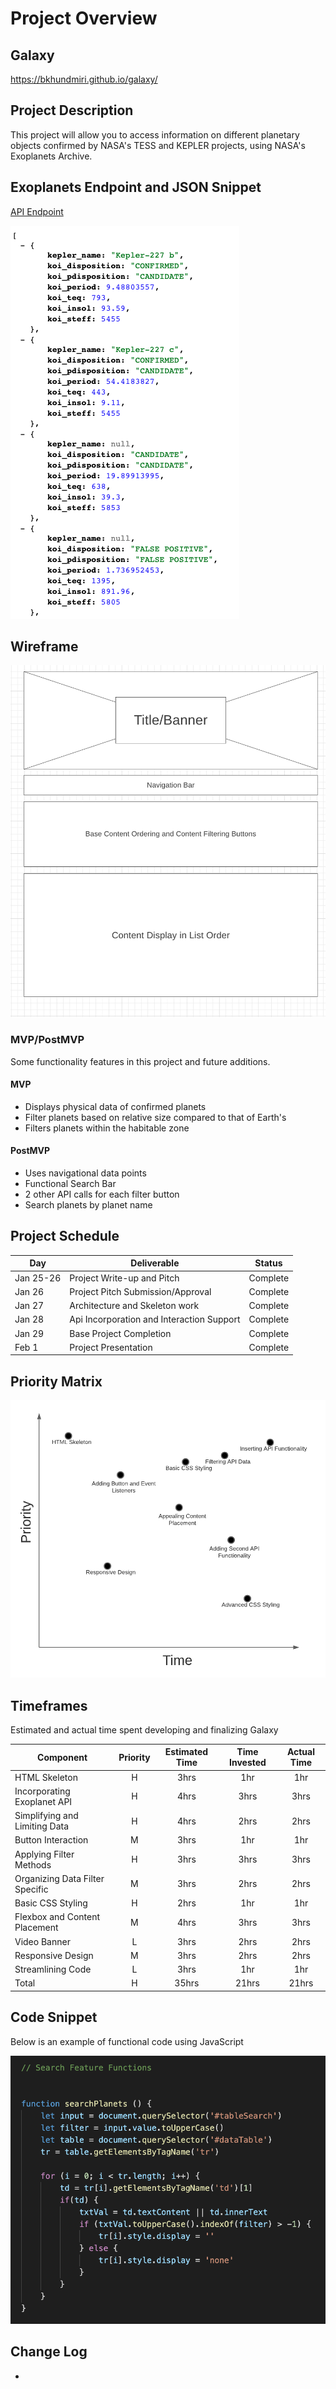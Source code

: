# Project Overview

## Galaxy

https://bkhundmiri.github.io/galaxy/

## Project Description

This project will allow you to access information on different planetary objects confirmed by NASA's TESS and KEPLER projects, using NASA's Exoplanets Archive.

## Exoplanets Endpoint and JSON Snippet

[API Endpoint](https://exoplanetarchive.ipac.caltech.edu/cgi-bin/nstedAPI/nph-nstedAPI?&table=cumulative&format=json&select=kepoi_name,kepler_name,koi_disposition,koi_pdisposition,koi_period,koi_prad,koi_teq,koi_insol,koi_steff)

![JSON Snippet](/Assets/examplejson.png)

## Wireframe

![Wireframe](/Assets/wireframe.png) 

### MVP/PostMVP

Some functionality features in this project and future additions.

#### MVP 

- Displays physical data of confirmed planets 
- Filter planets based on relative size compared to that of Earth's
- Filters planets within the habitable zone

#### PostMVP  

- Uses navigational data points
- Functional Search Bar
- 2 other API calls for each filter button
- Search planets by planet name

## Project Schedule

|  Day | Deliverable | Status
|---|---| ---|
|Jan 25-26| Project Write-up and Pitch | Complete
|Jan 26| Project Pitch Submission/Approval | Complete
|Jan 27| Architecture and Skeleton work | Complete
|Jan 28| Api Incorporation and Interaction Support  | Complete
|Jan 29| Base Project Completion | Complete
|Feb 1| Project Presentation | Complete

## Priority Matrix

![Chart](/Assets/PriorityChart.png) 


## Timeframes

Estimated and actual time spent developing and finalizing Galaxy

| Component | Priority | Estimated Time | Time Invested | Actual Time |
| --- | :---: |  :---: | :---: | :---: |
| HTML Skeleton | H | 3hrs| 1hr | 1hr |
| Incorporating Exoplanet API | H | 4hrs| 3hrs | 3hrs |
| Simplifying and Limiting Data  | H | 4hrs| 2hrs | 2hrs |
| Button Interaction | M | 3hrs| 1hr | 1hr |
| Applying Filter Methods | H | 3hrs| 3hrs | 3hrs |
| Organizing Data Filter Specific | M | 3hrs| 2hrs | 2hrs |
| Basic CSS Styling | H | 2hrs| 1hr | 1hr |
| Flexbox and Content Placement | M | 4hrs| 3hrs | 3hrs |
| Video Banner | L | 3hrs| 2hrs | 2hrs |
| Responsive Design | M | 3hrs| 2hrs | 2hrs |
| Streamlining Code | L | 3hrs| 1hr | 1hr |
| Total | H | 35hrs| 21hrs | 21hrs |

## Code Snippet

Below is an example of functional code using JavaScript

![Wireframe](/Assets/exampleCode.png) 

## Change Log
-
